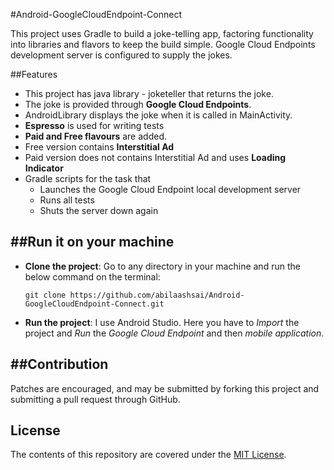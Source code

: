#Android-GoogleCloudEndpoint-Connect

This project uses Gradle to build a joke-telling app, factoring functionality into libraries and flavors to keep the build simple. Google Cloud Endpoints development server is configured to supply the jokes.

##Features 
 - This project has java library - joketeller that returns the joke. 
 - The joke is provided through **Google Cloud Endpoints**.
 - AndroidLibrary displays the joke when it is called in MainActivity.
 - **Espresso** is used for writing tests
 - **Paid and Free flavours** are added.
 - Free version contains **Interstitial Ad**
 - Paid version does not contains Interstitial Ad and uses **Loading Indicator**
 - Gradle scripts for the task that
   - Launches the Google Cloud Endpoint local development server
   - Runs all tests
   - Shuts the server down again

##Run it on your machine
---------------
- **Clone the project**:
  Go to any directory in your machine and run the below command on the terminal:
  ```
  git clone https://github.com/abilaashsai/Android-GoogleCloudEndpoint-Connect.git
  ```

- **Run the project**:
  I use Android Studio. Here you have to _Import_ the project and _Run_ the _Google Cloud Endpoint_ and then _mobile application_.

##Contribution
-------
Patches are encouraged, and may be submitted by forking this project and
submitting a pull request through GitHub.

License
-------
The contents of this repository are covered under the [MIT License](https://github.com/abilaashsai/Android-GoogleCloudEndpoint-Connect/blob/master/LICENSE).
